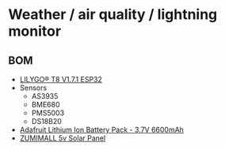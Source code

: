 # Weather / air quality / lightning monitor

## BOM

- [LILYGO® T8 V1.7.1 ESP32](https://www.aliexpress.com/item/2251832665108663.html)
- Sensors
  - AS3935
  - BME680
  - PMS5003
  - DS18B20
- [Adafruit Lithium Ion Battery Pack - 3.7V 6600mAh](https://www.amazon.com/dp/B0137IPVY6)
- [ZUMIMALL 5v Solar Panel](https://www.amazon.com/gp/product/B07V5N5C2L)
